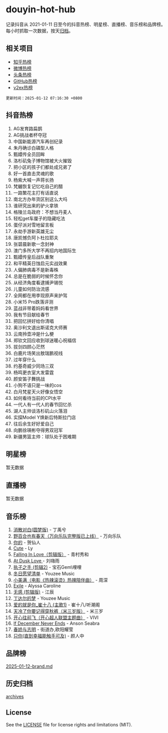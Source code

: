 # douyin-hot-hub

记录抖音从 2021-01-11 日至今的抖音热榜、明星榜、直播榜、音乐榜和品牌榜。每小时抓取一次数据，按天[归档](archives)。

## 相关项目

- [知乎热榜](https://github.com/lonnyzhang423/zhihu-hot-hub)
- [微博热榜](https://github.com/lonnyzhang423/weibo-hot-hub)
- [头条热榜](https://github.com/lonnyzhang423/toutiao-hot-hub)
- [GitHub热榜](https://github.com/lonnyzhang423/github-hot-hub)
- [v2ex热榜](https://github.com/lonnyzhang423/v2ex-hot-hub)


`更新时间：2025-01-12 07:16:30 +0800`

## 抖音热榜

1. AG发育路扁鹊
1. AG挑战者杯夺冠
1. 中国新能源汽车再创纪录
1. 朱丹确诊白磷型人格
1. 甄嬛传全员回眸
1. 洛杉矶兔子博物馆被大火摧毁
1. 把小区的孩子们都处成兄弟了
1. 好一首直击灵魂的歌
1. 杨紫大喊一声蒋长扬
1. 梵樾恢复记忆吃自己的醋
1. 一路繁花主打有话直说
1. 南北方办年货区别这么大吗
1. 谁研究出来的驴火拿铁
1. 格陵兰岛政府：不想当丹麦人
1. 轻松get车厘子的隐藏吃法
1. 蛋仔派对雪地留言板
1. 永劫手游新英雄无尘
1. 唐凯憾负阿卜杜拉耶夫
1. 张碧晨新歌一念封神
1. 澳门多所大学不再招内地国际生
1. 甄嬛传皇后战队重聚
1. 和平精英日蚀启元实战效果
1. 人偏肺病毒不是新毒株
1. 总是在脆弱的时候怀念你
1. 从经济角度看逮捕尹锡悦
1. 儿童如何防治流感
1. 全网都在用李现原声来护驾
1. 小米15 Pro跌落评测
1. 蓝战非带着妈妈看世界
1. 我有节目献给春节
1. 把回忆拼好给你清唱
1. 奥沙利文退出斯诺克大师赛
1. 云南拎壶冲是什么梗
1. 郑钦文回应收到球迷暖心祝福信
1. 拔剑四顾心茫然
1. 白鹿片场笑出敖瑞鹏视线
1. 过年穿什么
1. 约基奇威少同场三双
1. 杨鸣更衣室大发雷霆
1. 颜安笛子舞挑战
1. 小狗不语只是一味的cos
1. 白月梵星天火好像女悟空
1. 如何看待当前的CPI水平
1. 一代人有一代人的春节回忆杀
1. 湖人主帅谈洛杉矶山火落泪
1. 实探Model Y焕新后特斯拉门店
1. 往后余生好好爱自己
1. 向鹏徐瑛彬夺得男双冠军
1. 新疆男篮主帅：球队处于困难期

## 明星榜

暂无数据

## 直播榜

暂无数据

## 音乐榜

1. [消散对白(圆梦版)](https://sf5-hl-cdn-tos.douyinstatic.com/obj/tos-cn-ve-2774/og4jB5I5IizzoZVAAAzWgBMAsMDWoArfwBOiFs) - 丁禹兮
1. [野百合也有春天（万向乐队完整版已上线）](https://sf6-cdn-tos.douyinstatic.com/obj/tos-cn-ve-2774/oMnUxhRAMiAGBqDtIPBQ7ACYQZFlJCftcgeDJE) - 万向乐队
1. [你的](https://sf5-hl-cdn-tos.douyinstatic.com/obj/tos-cn-ve-2774/oYuIeKf42jB7sEV6B2upMdpYAgfrQWj0FeRegh) - 贺仙人
1. [Cute](https://sf5-hl-cdn-tos.douyinstatic.com/obj/tos-cn-ve-2774/o4IbIzHWKAAB4wsS5qMBRiiAlEBGTpQRNfFvuo) - Ly
1. [Falling In Love（剪辑版）](https://sf5-hl-cdn-tos.douyinstatic.com/obj/tos-cn-ve-2774/o8ajpA8zzgBPahbBIO8AcKGBLJezFCRd1wfP9f) - 青村秀和
1. [ At Dusk  Love ](https://sf5-hl-cdn-tos.douyinstatic.com/obj/tos-cn-ve-2774/o8CrpCf5CaYgI4ZrtQgMQAFEfuGqNnRSDQAPBc) - 刘嗨雨
1. [执子之手 (剪辑2)](https://sf5-hl-cdn-tos.douyinstatic.com/obj/tos-cn-ve-2774/oUoZLQjCc31XzqsBnBQUNgeKtYPBcgbFDwtfcu) - 宝石Gem\哩哩
1. [冬日愿望清单](https://sf5-hl-cdn-tos.douyinstatic.com/obj/tos-cn-ve-2774/oIIgUOeamCFCVAzxN6MFRLIBlLGpUqQxeeHrLE) - Youzee Music
1. [小美满（电影《热辣滚烫》热辣陪伴曲）](https://sf5-hl-cdn-tos.douyinstatic.com/obj/tos-cn-ve-2774/o0GAn2lSgfZIDUgtevCGDQYnFg4CwnrBaxbTZL) - 周深
1. [Exile](https://sf5-hl-cdn-tos.douyinstatic.com/obj/tos-cn-ve-2774/oYj4gAQTknKE3WW0Je8KGmQ7z1cA4FefwtbufD) - Alyssa Caroline
1. [无感 (剪辑版)](https://sf5-hl-cdn-tos.douyinstatic.com/obj/tos-cn-ve-2774/o0eIsUzJBDlQaQFC5OFlgbMEZC1TFYBftOBn6p) - 江辰
1. [丁达尔的梦](https://sf5-hl-cdn-tos.douyinstatic.com/obj/tos-cn-ve-2774/oMU3WirUZBVQkAC9ccG5P2IQirziZM2RTInUY) - Youzee Music
1. [爱的就是你_崔十八 (主歌1)](https://sf5-hl-cdn-tos.douyinstatic.com/obj/tos-cn-ve-2774/oI5BO5DhFZ6UTcNCnZaOCBLtZ7WIMQGfgnXf5E) - 崔十八/听潮阁
1. [天冷了你要记得穿秋裤（米三岁版）](https://sf5-hl-cdn-tos.douyinstatic.com/obj/tos-cn-ve-2774/oQlIwVIDWiZ6BQilAorS7MA0AgCkQDvcZAdm1) - 米三岁
1. [开心往前飞（开心超人联盟主题曲）](https://sf5-hl-cdn-tos.douyinstatic.com/obj/tos-cn-ve-2774/9d8fb7c82cf1421fb93a9fe925275e0a) - VIVI
1. [If December Never Ends](https://sf6-cdn-tos.douyinstatic.com/obj/tos-cn-ve-2774/oY1IQMoTgCFIBg8RZifyqlBBt1UFgitTYmxeOS) - Anson Seabra
1. [春娇与志明](https://sf5-hl-cdn-tos.douyinstatic.com/obj/tos-cn-ve-2774/e530d8fceb7044b39707d7f9ff54add1) - 街道办,欧阳耀莹
1. [只你(直到幸福能触手可及)](https://sf5-hl-cdn-tos.douyinstatic.com/obj/tos-cn-ve-2774/o0lBkRDzFTeaVSUz3ZZSCBVtZ5DIMQGfgmEAuE) - 颜人中

## 品牌榜

[2025-01-12-brand.md](archives/2025-01-12-brand.md)

## 历史归档

[archives](archives)

## License

See the [LICENSE](LICENSE) file for license rights and limitations (MIT).

